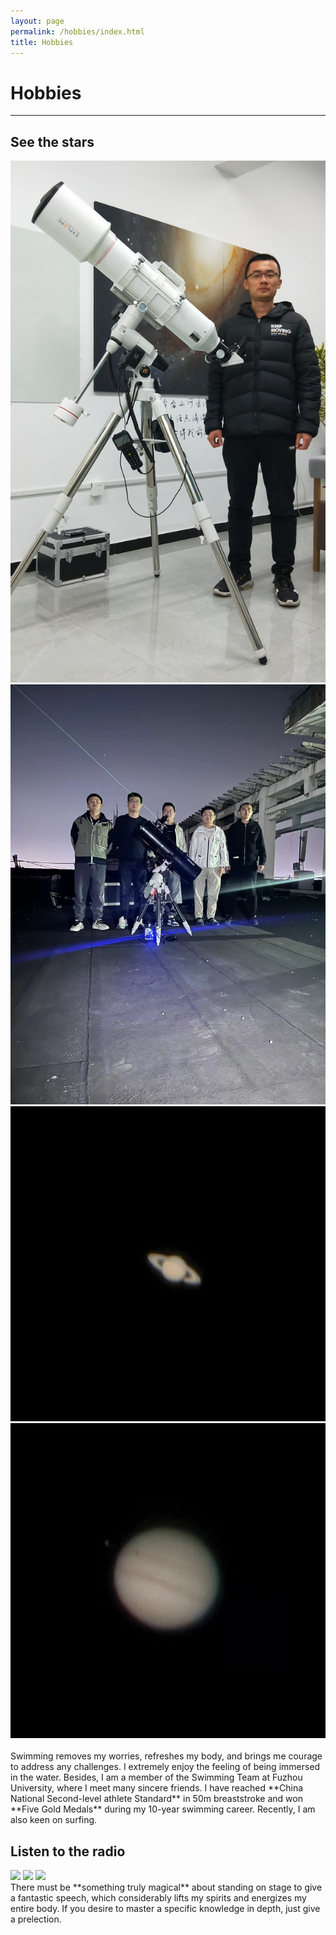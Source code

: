 ```yaml
---
layout: page
permalink: /hobbies/index.html
title: Hobbies
---
```


# Hobbies

<hr>

## See the stars

<div class="third">
<img src="/images/hobbies/star/star--telescope--1.JPG">
<img src="/images/hobbies/star/star--friends--1.JPG">
<img src="/images/hobbies/star/star--Saturn--1.JPG">
<img src="/images/hobbies/star/star--Jupiter--1.JPG">
</div>
<br>Swimming removes my worries, refreshes my body, and brings me courage to address any challenges. I extremely enjoy the feeling of being immersed in the water. Besides, I am a member of the Swimming Team at Fuzhou University, where I meet many sincere friends. I have reached **China National Second-level athlete Standard** in 50m breaststroke and won **Five Gold Medals** during my 10-year swimming career. Recently, I am also keen on surfing.

## Listen to the radio

<div class="third">
<img src="/images/prelection1.JPG">
<img src="/images/speech1.JPG">
<img src="/images/speech3.JPG">
</div>
There must be **something truly magical** about standing on stage to give a fantastic speech, which considerably lifts my spirits and energizes my entire body. If you desire to master a specific knowledge in depth, just give a prelection. 


